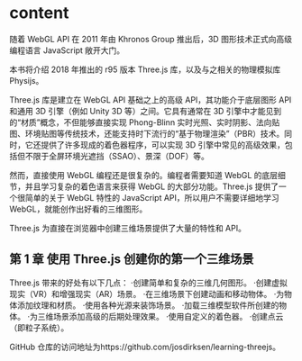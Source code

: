 # content

随着 WebGL API 在 2011 年由 Khronos Group 推出后，3D 图形技术正式向高级编程语言 JavaScript 敞开大门。

本书将介绍 2018 年推出的 r95 版本 Three.js 库，以及与之相关的物理模拟库 Physijs。

Three.js 库是建立在 WebGL API 基础之上的高级 API，其功能介于底层图形 API 和通用 3D 引擎（例如 Unity 3D 等）之间。它具有通常在 3D 引擎中才能见到的“材质”概念，不但能够直接实现 Phong-Blinn 实时光照、实时阴影、法向贴图、环境贴图等传统技术，还能支持时下流行的“基于物理渲染”（PBR）技术。同时，它还提供了许多现成的着色器程序，可以实现 3D 引擎中常见的高级效果，包括但不限于全屏环境光遮挡（SSAO）、景深（DOF）等。

然而，直接使用 WebGL 编程还是很复杂的。编程者需要知道 WebGL 的底层细节，并且学习复杂的着色语言来获得 WebGL 的大部分功能。Three.js 提供了一个很简单的关于 WebGL 特性的 JavaScript API，所以用户不需要详细地学习 WebGL，就能创作出好看的三维图形。

Three.js 为直接在浏览器中创建三维场景提供了大量的特性和 API。

## 第 1 章 使用 Three.js 创建你的第一个三维场景

Three.js 带来的好处有以下几点：
·创建简单和复杂的三维几何图形。
·创建虚拟现实（VR）和增强现实（AR）场景。
·在三维场景下创建动画和移动物体。
·为物体添加纹理和材质。
·使用各种光源来装饰场景。
·加载三维模型软件所创建的物体。
·为三维场景添加高级的后期处理效果。
·使用自定义的着色器。
·创建点云（即粒子系统）。

GitHub 仓库的访问地址为https://github.com/josdirksen/learning-threejs。

